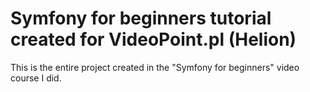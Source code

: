 # Symfony for beginners tutorial created for VideoPoint.pl (Helion)

This is the entire project created in the "Symfony for beginners" video course I did. 

